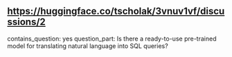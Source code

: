 ## https://huggingface.co/tscholak/3vnuv1vf/discussions/2

contains_question: yes
question_part: Is there a ready-to-use pre-trained model for translating natural language into SQL queries?